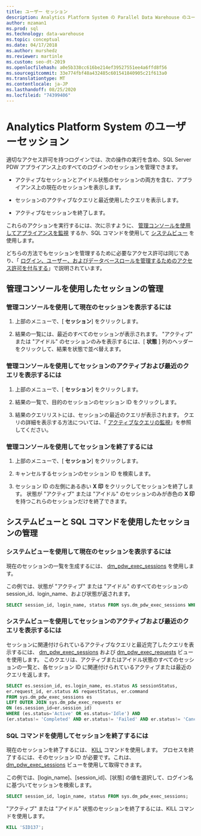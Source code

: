 ```yaml
---
title: ユーザー セッション
description: Analytics Platform System の Parallel Data Warehouse のユーザーセッション。
author: mzaman1
ms.prod: sql
ms.technology: data-warehouse
ms.topic: conceptual
ms.date: 04/17/2018
ms.author: murshedz
ms.reviewer: martinle
ms.custom: seo-dt-2019
ms.openlocfilehash: a0e5b338cc616be214ef39527551ee4a6ffd8f56
ms.sourcegitcommit: 33e774fbf48a432485c601541840905c21f613a0
ms.translationtype: MT
ms.contentlocale: ja-JP
ms.lasthandoff: 08/25/2020
ms.locfileid: "74399406"
---
```

# <a name="user-sessions-in-analytics-platform-system"></a>Analytics Platform System のユーザーセッション
適切なアクセス許可を持つログインでは、次の操作の実行を含め、SQL Server PDW アプライアンス上のすべてのログインのセッションを管理できます。  
  
-   アクティブなセッションとアイドル状態のセッションの両方を含む、アプライアンス上の現在のセッションを表示します。  
  
-   セッションのアクティブなクエリと最近使用したクエリを表示します。  
  
-   アクティブなセッションを終了します。  
  
これらのアクションを実行するには、次に示すように、 [管理コンソールを使用してアプライアンスを監視](monitor-the-appliance-by-using-the-admin-console.md) するか、SQL コマンドを使用して [システムビュー](tsql-system-views.md) を使用します。  
  
どちらの方法でもセッションを管理するために必要なアクセス許可は同じであり、「 [ログイン、ユーザー、およびデータベースロールを管理するためのアクセス許可を付与する](grant-permissions.md#grant-permissions-to-manage-logins-users-and-database-roles)」で説明されています。  
  
## <a name="manage-sessions-by-using-the-admin-console"></a>管理コンソールを使用したセッションの管理  
  
### <a name="to-view-current-sessions-by-using-the-admin-console"></a>管理コンソールを使用して現在のセッションを表示するには  
  
1.  上部のメニューで、[ **セッション**] をクリックします。  
  
2.  結果の一覧には、最近のすべてのセッションが表示されます。 "アクティブ" または "アイドル" のセッションのみを表示するには、[ **状態** ] 列のヘッダーをクリックして、結果を状態で並べ替えます。  
  
### <a name="to-view-active-and-recent-queries-for-a-session-by-using-the-admin-console"></a>管理コンソールを使用してセッションのアクティブおよび最近のクエリを表示するには  
  
1.  上部のメニューで、[ **セッション**] をクリックします。  
  
2.  結果の一覧で、目的のセッションのセッション ID をクリックします。  
  
3.  結果のクエリリストには、セッションの最近のクエリが表示されます。 クエリの詳細を表示する方法については、「 [アクティブなクエリの監視](monitoring-active-queries.md)」を参照してください。  
  
### <a name="to-end-sessions-by-using-the-admin-console"></a>管理コンソールを使用してセッションを終了するには  
  
1.  上部のメニューで、[ **セッション**] をクリックします。  
  
2.  キャンセルするセッションのセッション ID を検索します。  
  
3.  セッション ID の左側にある赤い **X 印** をクリックしてセッションを終了します。 状態が "アクティブ" または "アイドル" のセッションのみが赤色の **X 印**を持つこれらのセッションだけを終了できます。  
  
## <a name="manage-sessions-by-using-system-views-and-sql-commands"></a>システムビューと SQL コマンドを使用したセッションの管理  
  
### <a name="to-view-current-sessions-by-using-system-views"></a>システムビューを使用して現在のセッションを表示するには  
現在のセッションの一覧を生成するには、 [dm_pdw_exec_sessions](../relational-databases/system-dynamic-management-views/sys-dm-pdw-exec-sessions-transact-sql.md) を使用します。  
  
この例では、状態が "アクティブ" または "アイドル" のすべてのセッションの session_id、login_name、および状態が返されます。  
  
```sql  
SELECT session_id, login_name, status FROM sys.dm_pdw_exec_sessions WHERE status='Active' OR status='Idle';  
```  
  
### <a name="to-view-active-and-recent-queries-for-a-session-by-using-system-views"></a>システムビューを使用してセッションのアクティブおよび最近のクエリを表示するには  
セッションに関連付けられているアクティブなクエリと最近完了したクエリを表示するには、 [dm_pdw_exec_sessions](../relational-databases/system-dynamic-management-views/sys-dm-pdw-exec-sessions-transact-sql.md) および [dm_pdw_exec_requests](../relational-databases/system-dynamic-management-views/sys-dm-pdw-exec-requests-transact-sql.md) ビューを使用します。 このクエリは、アクティブまたはアイドル状態のすべてのセッションの一覧と、各セッション ID に関連付けられているアクティブまたは最近のクエリを返します。  
  
```sql  
SELECT es.session_id, es.login_name, es.status AS sessionStatus,   
er.request_id, er.status AS requestStatus, er.command   
FROM sys.dm_pdw_exec_sessions es   
LEFT OUTER JOIN sys.dm_pdw_exec_requests er   
ON (es.session_id=er.session_id)   
WHERE (es.status='Active' OR es.status='Idle') AND   
(er.status!= 'Completed' AND er.status!= 'Failed' AND er.status!= 'Cancelled');  
```  
  
### <a name="to-end-sessions-by-using-sql-commands"></a>SQL コマンドを使用してセッションを終了するには  
現在のセッションを終了するには、 [KILL](../t-sql/language-elements/kill-transact-sql.md) コマンドを使用します。 プロセスを終了するには、そのセッション ID が必要です。これは、 [dm_pdw_exec_sessions](../relational-databases/system-dynamic-management-views/sys-dm-pdw-exec-sessions-transact-sql.md) ビューを使用して取得できます。  
  
この例では、[login_name]、[session_id]、[状態] の値を選択して、ログイン名に基づいてセッションを検索します。  
  
```sql  
SELECT session_id, login_name, status FROM sys.dm_pdw_exec_sessions;  
```  
  
"アクティブ" または "アイドル" 状態のセッションを終了するには、KILL コマンドを使用します。  
  
```sql  
KILL 'SID137';  
```  
  
<!-- MISSING LINKS 
## See Also  
[Common Metadata Query Examples &#40;SQL Server PDW&#41;](../sqlpdw/common-metadata-query-examples-sql-server-pdw.md)  
-->
  
